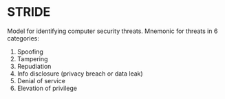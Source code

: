 # STRIDE

Model for identifying computer security threats. Mnemonic for threats in 6 categories:
1. Spoofing
2. Tampering
3. Repudiation
4. Info disclosure (privacy breach or data leak)
5. Denial of service
6. Elevation of privilege
